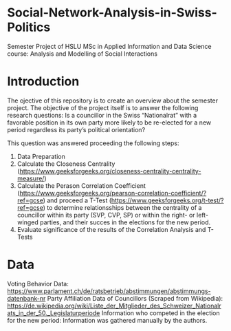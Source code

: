 # Social-Network-Analysis-in-Swiss-Politics
Semester Project of HSLU MSc in Applied Information and Data Science course: Analysis and Modelling of Social Interactions


# Introduction
The ojective of this repository is to create an overview about the semester project. The objective of the project itself is to answer the following research questions: Is a councillor in the Swiss “Nationalrat” with a favorable position in its own party more likely to be re-elected for a new period regardless its party’s political orientation? 

This question was answered proceeding the following steps: 
1. Data Preparation
2. Calculate the Closeness Centrality (https://www.geeksforgeeks.org/closeness-centrality-centrality-measure/)
3. Calculate the Perason Correlation Coefficient (https://www.geeksforgeeks.org/pearson-correlation-coefficient/?ref=gcse) and proceed a T-Test (https://www.geeksforgeeks.org/t-test/?ref=gcse) to determine relationsships between the centrality of a councillor within its party (SVP, CVP, SP) or within the right- or left-winged parties, and their succes in the elections for the new period. 
4. Evaluate significance of the results of the Correlation Analysis and T-Tests


# Data 
Voting Behavior Data: https://www.parlament.ch/de/ratsbetrieb/abstimmungen/abstimmungs-datenbank-nr
Party Affiliation Data of Councillors (Scraped from Wikipedia): https://de.wikipedia.org/wiki/Liste_der_Mitglieder_des_Schweizer_Nationalrats_in_der_50._Legislaturperiode
Information who competed in the election for the new period: Information was gathered manually by the authors. 


